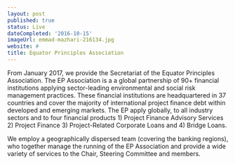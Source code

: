 ```yaml
---
layout: post
published: true
status: Live
dateCompleted: '2016-10-15'
imageUrl: emmad-mazhari-216134.jpg
website: #
title: Equator Principles Association
---
```


From January 2017, we provide the Secretariat of the Equator Principles Association. The EP Association is a a global partnership of 90+ financial institutions applying sector-leading environmental and social risk management practices. These financial institutions are headquartered in 37 countries and cover the majority of international project finance debt within developed and emerging markets. The EP apply globally, to all industry sectors and to four financial products 1) Project Finance Advisory Services 2) Project Finance 3) Project-Related Corporate Loans and 4) Bridge Loans.

We employ a geographically dispersed team (covering the banking regions), who together manage the running of the EP Association and provide a wide variety of services to the Chair, Steering Committee and members.